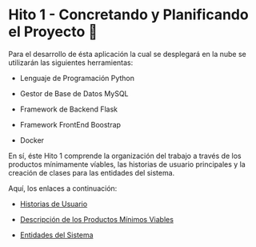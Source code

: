 # Hito 1 - Concretando y Planificando el Proyecto 🧠

Para el desarrollo de ésta aplicación la cual se desplegará en la nube se utilizarán las siguientes herramientas:

- Lenguaje de Programación Python

- Gestor de Base de Datos MySQL

- Framework de Backend Flask

- Framework FrontEnd Boostrap

- Docker


En sí, éste Hito 1 comprende la organización del trabajo a través de los productos mínimamente víables, las historias de usuario principales y la creación de clases para las entidades del sistema.    

Aquí, los enlaces a continuación:

+ [Historias de Usuario](https://github.com/dalkisbustos/Proyecto_Final/blob/main/Docs/Hito%201/Historias_Usuario.md)

+ [Descripción de los Productos Mínimos Viables](https://github.com/dalkisbustos/Proyecto_Final/blob/main/Docs/Hito%201/Productos_min_viables.md)

 + [Entidades del Sistema](https://github.com/dalkisbustos/Proyecto_Final/blob/main/Docs/Hito%201/Entidades_sistema.md)
